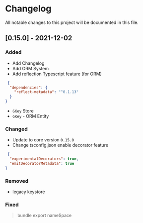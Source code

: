 # Changelog
All notable changes to this project will be documented in this file.

## [0.15.0] - 2021-12-02
### Added
- Add Changelog
- Add ORM System 
- Add reflection Typescript feature (for ORM)
````json
 {
  "dependencies": {
    "reflect-metadata": "^0.1.13"
  }
}
````
- `GKey` Store 
- `GKey` - ORM Entity
### Changed
- Update to core version `0.15.0`
- Change tsconfig.json enable decorator feature 
````json
 {
  "experimentalDecorators": true,
  "emitDecoratorMetadata": true
}
````


### Removed
- legacy keystore  

### Fixed
> bundle export nameSpace 

